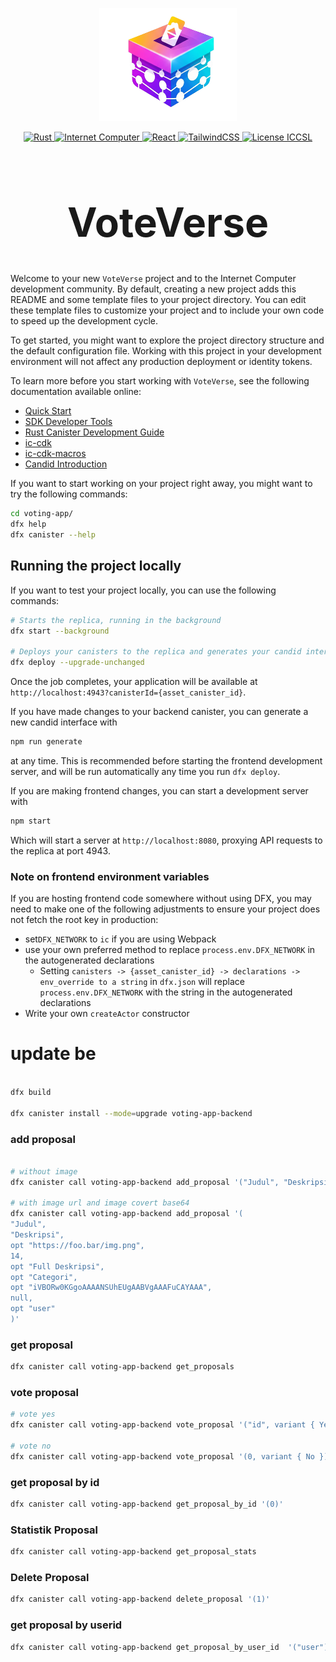 <p align="center">
  <img src="/src/voting-app-frontend/src/assets/img/logo_vote_verse.png" alt="VoteVerse" width="220" />
</p>

<p align="center">
  <a href="https://www.rust-lang.org/">
    <img src="https://img.shields.io/badge/Rust-1?logo=rust&logoColor=white&label=Rust&color=000000" alt="Rust" />
  </a>
  <a href="https://internetcomputer.org/">
    <img src="https://img.shields.io/badge/Powered%20By-Internet%20Computer-ff3a5e?logo=internet-computer&logoColor=white" alt="Internet Computer" />
  </a>
  <a href="https://react.dev/">
    <img src="https://img.shields.io/badge/React-18+-61dafb?logo=react&logoColor=white" alt="React" />
  </a>
  <a href="https://tailwindcss.com/">
    <img src="https://img.shields.io/badge/TailwindCSS-3.x-38bdf8?logo=tailwindcss&logoColor=white" alt="TailwindCSS" />
  </a>
 <a href="#license">
  <img src="https://img.shields.io/badge/License-ICCSL-blueviolet" alt="License ICCSL" />
</a>
</p>

<h1 align="center" style="font-size: 4rem;">VoteVerse</h1>

Welcome to your new `VoteVerse` project and to the Internet Computer development community. By default, creating a new project adds this README and some template files to your project directory. You can edit these template files to customize your project and to include your own code to speed up the development cycle.

To get started, you might want to explore the project directory structure and the default configuration file. Working with this project in your development environment will not affect any production deployment or identity tokens.

To learn more before you start working with `VoteVerse`, see the following documentation available online:

- [Quick Start](https://internetcomputer.org/docs/current/developer-docs/setup/deploy-locally)
- [SDK Developer Tools](https://internetcomputer.org/docs/current/developer-docs/setup/install)
- [Rust Canister Development Guide](https://internetcomputer.org/docs/current/developer-docs/backend/rust/)
- [ic-cdk](https://docs.rs/ic-cdk)
- [ic-cdk-macros](https://docs.rs/ic-cdk-macros)
- [Candid Introduction](https://internetcomputer.org/docs/current/developer-docs/backend/candid/)

If you want to start working on your project right away, you might want to try the following commands:

```bash
cd voting-app/
dfx help
dfx canister --help
```

## Running the project locally

If you want to test your project locally, you can use the following commands:

```bash
# Starts the replica, running in the background
dfx start --background

# Deploys your canisters to the replica and generates your candid interface
dfx deploy --upgrade-unchanged

```

Once the job completes, your application will be available at `http://localhost:4943?canisterId={asset_canister_id}`.

If you have made changes to your backend canister, you can generate a new candid interface with

```bash
npm run generate
```

at any time. This is recommended before starting the frontend development server, and will be run automatically any time you run `dfx deploy`.

If you are making frontend changes, you can start a development server with

```bash
npm start
```

Which will start a server at `http://localhost:8080`, proxying API requests to the replica at port 4943.

### Note on frontend environment variables

If you are hosting frontend code somewhere without using DFX, you may need to make one of the following adjustments to ensure your project does not fetch the root key in production:

- set`DFX_NETWORK` to `ic` if you are using Webpack
- use your own preferred method to replace `process.env.DFX_NETWORK` in the autogenerated declarations
  - Setting `canisters -> {asset_canister_id} -> declarations -> env_override to a string` in `dfx.json` will replace `process.env.DFX_NETWORK` with the string in the autogenerated declarations
- Write your own `createActor` constructor

# update be

```bash

dfx build

dfx canister install --mode=upgrade voting-app-backend
```

### add proposal

```bash

# without image
dfx canister call voting-app-backend add_proposal '("Judul", "Deskripsi", null, 14, null, null, null, null, null)'

# with image url and image covert base64
dfx canister call voting-app-backend add_proposal '(
"Judul",
"Deskripsi",
opt "https://foo.bar/img.png",
14,
opt "Full Deskripsi",
opt "Categori",
opt "iVBORw0KGgoAAAANSUhEUgAABVgAAAFuCAYAAA",
null,
opt "user"
)'


```

### get proposal

```bash
dfx canister call voting-app-backend get_proposals
```

### vote proposal

```bash
# vote yes
dfx canister call voting-app-backend vote_proposal '("id", variant { Yes })'

# vote no
dfx canister call voting-app-backend vote_proposal '(0, variant { No })'

```

### get proposal by id

```bash
dfx canister call voting-app-backend get_proposal_by_id '(0)'
```

### Statistik Proposal

```bash
dfx canister call voting-app-backend get_proposal_stats
```

### Delete Proposal

```bash
dfx canister call voting-app-backend delete_proposal '(1)'
```

### get proposal by userid

```bash
dfx canister call voting-app-backend get_proposal_by_user_id  '("user")'
```
